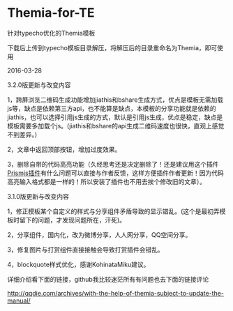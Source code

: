 # Themia-for-TE
针对typecho优化的Themia模板

下载后上传到typecho模板目录解压，将解压后的目录重命名为Themia，即可使用

2016-03-28

3.2.0版更新与改变内容

1，跨屏浏览二维码生成功能增加jiathis和bshare生成方式，优点是模板无需加载js等，缺点是依赖第三方api，也不能算是缺点，本模板的分享功能就是依赖的jiathis，也可以选择引用js生成的方式，默认是引用js生成，优点是稳定，缺点是模板需要多加载个js。(jiathis和bshare的api生成二维码速度也很快，直观上感觉不到差异。)

2，文章中返回顶部按钮，增加过度效果。

3，删除自带的代码高亮功能（久经思考还是决定删除了！还是建议用这个插件<a href="https://github.com/WiseClock/Prismjs" target="_blank">Prismjs插件</a>有什么问题可以直接与作者反馈，这样方便插件作者更新！因为代码高亮输入格式都是一样的！所以安装了插件也不用去挨个修改旧的文章）。

3.1.0版更新与改变内容

1，修正模板某个自定义的样式与分享组件矛盾导致的显示错乱。(这个是最初弄模板时留下的问题，才发现问题所在，汗死)。

2，分享组件，国内化，改为微博分享，人人网分享，QQ空间分享。

3，修复图片与打赏组件直接接触会导致打赏插件会错乱。

4，blockquote样式优化，感谢KohinataMiku建议。

详细介绍看下面的链接，github我比较迷茫所有有问题也去下面的链接评论

http://qqdie.com/archives/with-the-help-of-themia-subject-to-update-the-manual/

